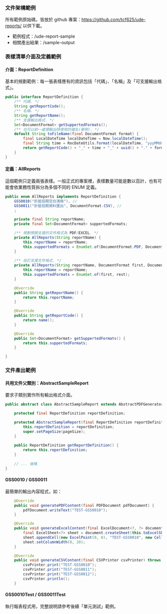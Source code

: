 ### 文件架構範例

所有範例原始碼，皆放於 github 專案：https://github.com/tcf625/ude-reports/ 以供下載。

  * 範例程式：/ude-report-sample
  * 相關產出結果：/sample-output

###  表樣清單介面及定義範例

#### 介面：ReportDefinition 

基本的規劃範例：每一張表樣應有的資訊包括「代碼」、「名稱」及「可支援輸出格式」。

``` java
public interface ReportDefinition {
    /** 代碼. */ 
    String getReportCode();
    /** 名稱. */ 
    String getReportName(); 
    /** 支援輸出格式. */
    Set<DocumentFormat> getSuppertedFormats();
    /** 也可以統一處理輸出時使用的檔名(舉例). */
    default String toFileName(final DocumentFormat format) {
        final LocalDateTime localDateTime = Now.localDateTime();
        final String time = RocDateUtils.format(localDateTime, "yyyMMdd-h-m-s");
        return getReportCode() + "_" + time + "_" + uuid() + "." + format.getExtFileName();
    }
}
```

####  定義：AllReports

這個範例只定義兩張表樣。一般正式的專案裡，表樣數量可能是數以百計，也有可能會依業務性質拆分為多個不同的 ENUM 定義。

``` java
public enum AllReports implements ReportDefinition {
    GSS0010("折抵役期空白清冊"), //
    GSS0011("折抵役期資料匯出", DocumentFormat.CSV), //
    ;

    private final String reportName;
    private final Set<DocumentFormat> suppertedFormats;

    /** 規劃預期支援的文件格式為 PDF/EXCEL. */
    private AllReports(String reportName) {
        this.reportName = reportName;
        this.suppertedFormats = EnumSet.of(DocumentFormat.PDF, DocumentFormat.EXCEL);
    }
    
    /** 自訂支援文件格式. */ 
    private AllReports(String reportName, DocumentFormat first, DocumentFormat... rest) {
        this.reportName = reportName;
        this.suppertedFormats = EnumSet.of(first, rest);
    }

    @Override
    public String getReportName() {
        return this.reportName;
    }

    @Override
    public String getReportCode() {
        return name();
    }

    @Override
    public Set<DocumentFormat> getSuppertedFormats() {
        return this.suppertedFormats;
    }

}
```

### 文件產出範例

#### 共用文件父類別：AbstractSampleReport

要求子類別實作所有輸出格式介面。

``` java
public abstract class AbstractSampleReport extends AbstractPDFGenerator implements ExcelGenerator, CSVGenerator {

    protected final ReportDefinition reportDefinition;

    protected AbstractSampleReport(final ReportDefinition reportDefinition, final Rectangle pageSize) {
        this.reportDefinition = reportDefinition;
        super.setPageSize(pageSize);
    }
    
    public ReportDefinition getReportDefinition() {
        return this.reportDefinition;
    }
    
    // ... 後略
}
```

#### GSS0010 / GSS0011

最簡單的輸出內容程式，如：

``` java 
    @Override
    public void generatePDFContent(final PDFDocument pdfDocument) {
        pdfDocument.writeText("TEST-GSS0010");
    }

    @Override
    public void generateExcelContent(final ExcelDocument<?, ?> document) {
        final ExcelSheet<?> sheet = document.createSheet(this.toExcelSheetName());
        sheet.appendCell(new ExcelPoint(0, 0), "TEST-GSS0010", new CellFormat(Border.BOX));
        sheet.setColumnWidth(0, 20);
    }

    @Override
    public void generateCSVContent(final CSVPrinter csvPrinter) throws IOException {
        csvPrinter.print("TEST-GSS0010");
        csvPrinter.print("TEST-GSS0011");
        csvPrinter.print("TEST-GSS0012");
        csvPrinter.println();
    }
```

#### GSS0010Test / GSS0011Test

   執行報表程式用，完整說明請參考後續「單元測試」範例。










